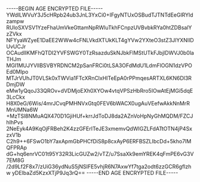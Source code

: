 -----BEGIN AGE ENCRYPTED FILE-----
YWdlLWVuY3J5cHRpb24ub3JnL3YxCi0+IFgyNTUxOSBudTJTNTdEeGlRYldzampw
RUloSXVSV1YzeFhaUmVkeGttamNpRWluTkhFCnpzUVBvbkRYa0htZDBsalYzZVkx
NFYyaWZyeE1DaEE2WWw4cFNLVkdXTUkKLT4gYVw2YXteO3stZ3JlYXNlIDUvUCJr
OCAudlIKMFhQTDI2YVFSWGY0TzRsazduSkNJbkFlMStUTkFJbjlDWVJ0b0laTHJm
MGl1MUJYVllBSVBYRDNCM2pSanFRCi0tLSA3OFdMdU1LdmFlOGN1dzVPOEd0Mlpo
MTJrVUhJT0VLSk0xTWVia1FTcXRnClxHITeEpA0rPPmqesARTXL6KN6Dl3RDmjDW
eMw1yQqoJ33QROv+dVDMjoEXh0XYOw4vtqVPSzHbRro5IOwAtEjMGi5dqE3LcCkx
H8X0eG/6Wis/4mrJCvqPMHNVxGtq0FEV6bWACX0ugAuVEefwAkkNnMrRMnUMNa6W
+MzTSl8NMuAQX470D1GjiHUf+krrJdToDJ8da2AZnVoHpNyGhMQDM/FZCJhIhPvs
2NeEyk4A9KqOjFRBeh2K4zzGFErITeJE3xmemvQdWIGZLFdATtOTN4jP4SxzxV1b
C2h9++6FSwO1bY7axApmGbPHCfDiS8p8cxAyP6ERFBSZLIbcDd+5kho7IMQFPRAp
dG+hq6enrVC01t95Y32R3LicGUZw2/vTZ/u7SsaXk9emYREK4qFmPE6vG3V7EM8G
/2d9Lf2F8x7/zUiG36ydNuS5jNSIFE5vhjR6N7AxwYf7tga2odt6zzGCR6gflzhw
yDElbaZd5KzxXTjP9Jq3rQ==
-----END AGE ENCRYPTED FILE-----
